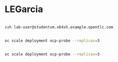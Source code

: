 # LEGarcia





```bash

ssh lab-user@studentvm.x64sh.example.opentlc.com

```

```bash

oc scale deployment ocp-probe --replicas=3

```

```bash

oc scale deployment ocp-probe --replicas=3

```
